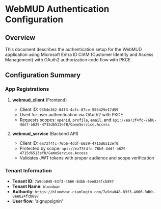 # WebMUD Authentication Configuration

## Overview

This document describes the authentication setup for the WebMUD application using Microsoft Entra ID CIAM (Customer Identity and Access Management) with OAuth2 authorization code flow with PKCE.

## Configuration Summary

### App Registrations

1. **webmud_client** (Frontend)
   - Client ID: `9354e362-04f3-4afc-87ce-556429e17d59`
   - Used for user authentication via OAuth2 with PKCE
   - Requests scopes: `openid`, `profile`, `email`, and `api://ea73f4fc-76b6-4ddf-b629-4715d6513ef0/GameService.Access`

2. **webmud_service** (Backend API)
   - Client ID: `ea73f4fc-76b6-4ddf-b629-4715d6513ef0`
   - Protected by scope: `api://ea73f4fc-76b6-4ddf-b629-4715d6513ef0/GameService.Access`
   - Validates JWT tokens with proper audience and scope verification

### Tenant Information

- **Tenant ID**: `7a9da048-83f3-4666-8dbb-8ee824fcb897`
- **Tenant Name**: `bloodwar`
- **Authority**: `https://bloodwar.ciamlogin.com/7a9da048-83f3-4666-8dbb-8ee824fcb897`
- **User flow**: 'signupsignin'

